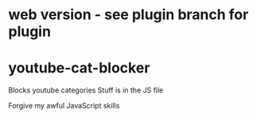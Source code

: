 # web version - see plugin branch for plugin
# youtube-cat-blocker
Blocks youtube categories
Stuff is in the JS file

Forgive my awful JavaScript skills
